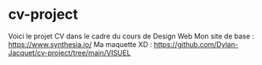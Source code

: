 # cv-project
Voici le projet CV dans le cadre du cours de Design Web
Mon site de base : https://www.synthesia.io/
Ma maquette XD : https://github.com/Dylan-Jacquet/cv-project/tree/main/VISUEL
